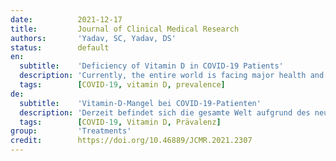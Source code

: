 ```yaml
---
date:          2021-12-17
title:         Journal of Clinical Medical Research
authors:       'Yadav, SC, Yadav, DS'
status:        default
en:
  subtitle:    'Deficiency of Vitamin D in COVID-19 Patients'
  description: 'Currently, the entire world is facing major health and economic crisis due to the novel coronavirus. At the moment, neither any medicines nor any vaccines are 100% efficacious; therefore, a healthy diet is essential for the normal function of the immune system. The main objective of this study was to find out the prev-alence of vitamin D in COVID-19 patients at the community level. This is a descriptive cross-sectional study that was carried out in Kathmandu, Nepal. 122 patients were included in this study whose polymerase chain reaction (PCR) test was positive and was in home isolation with mild to moderate symptoms. Vitamin D level was analyzed by quantitative Chemiluminescent Immunoassay (CLIA) methods and Statistical analysis was performed using Statistical Package for the Social Sciences (SPSS) 16.0 software. Out of total patients, vitamin D deficiency was found in 65.34% male and 74.46% female. Prevalence of Vitamin D deficiency is higher in coronavirus disease (COVID19) patients; in addition, the prevalence of Vitamin D deficiency is higher in coronavirus disease (COVID-19) females compared to coronavirus disease (COVID-19) males.'
  tags:        [COVID-19, vitamin D, prevalence]
de:
  subtitle:    'Vitamin-D-Mangel bei COVID-19-Patienten'
  description: 'Derzeit befindet sich die gesamte Welt aufgrund des neuartigen Coronavirus in einer schweren gesundheitlichen und wirtschaftlichen Krise. Zurzeit sind weder Medikamente noch Impfstoffe zu 100 % wirksam; daher ist eine gesunde Ernährung für die normale Funktion des Immunsystems von entscheidender Bedeutung. Das Hauptziel dieser Studie war, die Vitamin-D-Prävalenz bei COVID-19-Patienten auf Gemeindeebene zu ermitteln. Es handelt sich um eine deskriptive Querschnittsstudie, die in Kathmandu, Nepal, durchgeführt wurde. 122 Patienten wurden in diese Studie aufgenommen, deren Polymerase-Kettenreaktionstest (PCR) positiv war und die sich mit leichten bis mittelschweren Symptomen in häuslicher Isolation befanden. Der Vitamin-D-Spiegel wurde mit der quantitativen Chemilumineszenz-Immunoassay-Methode (CLIA) analysiert, und die statistische Analyse wurde mit der Software Statistical Package for the Social Sciences (SPSS) 16.0 durchgeführt. Von der Gesamtzahl der Patienten wurde ein Vitamin-D-Mangel bei 65,34 % der Männer und 74,46 % der Frauen festgestellt. Die Prävalenz des Vitamin-D-Mangels ist bei Patienten mit einer Coronavirus-Erkrankung (COVID19) höher; darüber hinaus ist die Prävalenz des Vitamin-D-Mangels bei weiblichen Patienten mit einer Coronavirus-Erkrankung (COVID-19) höher als bei männlichen Patienten mit einer Coronavirus-Erkrankung (COVID-19).' 
  tags:        [COVID-19, Vitamin D, Prävalenz]
group:         'Treatments'
credit:        https://doi.org/10.46889/JCMR.2021.2307
---
```

